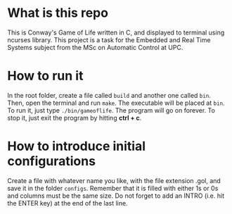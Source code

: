 # What is this repo
This is Conway's Game of Life written in C, and displayed to terminal using ncurses library. This project is a task for the Embedded and Real Time Systems subject from the MSc on Automatic Control at UPC.

# How to run it
In the root folder, create a file called `build` and another one called `bin`. Then, open the terminal and run `make`. The executable will be placed at `bin`. To run it, just type `./bin/gameoflife`. The program will go on forever. To stop it, just exit the program by hitting **ctrl + c**.

# How to introduce initial configurations
Create a file with whatever name you like, with the file extension .gol, and save it in the folder `configs`. Remember that it is filled with either 1s or 0s and columns must be the same size. Do not forget to add an INTRO (i.e. hit the ENTER key) at the end of the last line.
